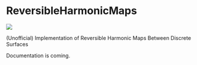 # ReversibleHarmonicMaps

[![](https://github.com/RobinMagnet/ReversibleHarmonicMaps/actions/workflows/documentation.yml/badge.svg)](https://robinmagnet.github.io/ReversibleHarmonicMaps/)


(Unofficial) Implementation of Reversible Harmonic Maps Between Discrete Surfaces

Documentation is coming.
